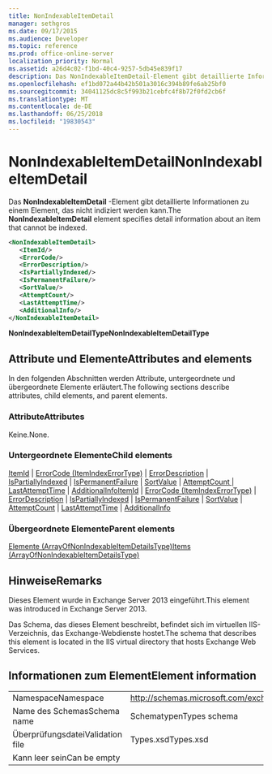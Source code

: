 ```yaml
---
title: NonIndexableItemDetail
manager: sethgros
ms.date: 09/17/2015
ms.audience: Developer
ms.topic: reference
ms.prod: office-online-server
localization_priority: Normal
ms.assetid: a26d4c02-f1bd-40c4-9257-5db45e839f17
description: Das NonIndexableItemDetail-Element gibt detaillierte Informationen zu einem Element, das nicht indiziert werden kann.
ms.openlocfilehash: ef1bd072a44b42b501a3016c394b89fe6ab25bf0
ms.sourcegitcommit: 34041125dc8c5f993b21cebfc4f8b72f0fd2cb6f
ms.translationtype: MT
ms.contentlocale: de-DE
ms.lasthandoff: 06/25/2018
ms.locfileid: "19830543"
---
```

# <a name="nonindexableitemdetail"></a><span data-ttu-id="7bb38-103">NonIndexableItemDetail</span><span class="sxs-lookup"><span data-stu-id="7bb38-103">NonIndexableItemDetail</span></span>

<span data-ttu-id="7bb38-104">Das **NonIndexableItemDetail** -Element gibt detaillierte Informationen zu einem Element, das nicht indiziert werden kann.</span><span class="sxs-lookup"><span data-stu-id="7bb38-104">The **NonIndexableItemDetail** element specifies detail information about an item that cannot be indexed.</span></span> 
  
```XML
<NonIndexableItemDetail>
   <ItemId/>
   <ErrorCode/>
   <ErrorDescription/>
   <IsPartiallyIndexed/>
   <IsPermanentFailure/>
   <SortValue/>
   <AttemptCount/>
   <LastAttemptTime/>
   <AdditionalInfo/>
</NonIndexableItemDetail>
```

 <span data-ttu-id="7bb38-105">**NonIndexableItemDetailType**</span><span class="sxs-lookup"><span data-stu-id="7bb38-105">**NonIndexableItemDetailType**</span></span>
## <a name="attributes-and-elements"></a><span data-ttu-id="7bb38-106">Attribute und Elemente</span><span class="sxs-lookup"><span data-stu-id="7bb38-106">Attributes and elements</span></span>

<span data-ttu-id="7bb38-107">In den folgenden Abschnitten werden Attribute, untergeordnete und übergeordnete Elemente erläutert.</span><span class="sxs-lookup"><span data-stu-id="7bb38-107">The following sections describe attributes, child elements, and parent elements.</span></span>
  
### <a name="attributes"></a><span data-ttu-id="7bb38-108">Attribute</span><span class="sxs-lookup"><span data-stu-id="7bb38-108">Attributes</span></span>

<span data-ttu-id="7bb38-109">Keine.</span><span class="sxs-lookup"><span data-stu-id="7bb38-109">None.</span></span>
  
### <a name="child-elements"></a><span data-ttu-id="7bb38-110">Untergeordnete Elemente</span><span class="sxs-lookup"><span data-stu-id="7bb38-110">Child elements</span></span>

<span data-ttu-id="7bb38-111">[ItemId](itemid.md) | [ErrorCode (ItemIndexErrorType)](errorcode-itemindexerrortype.md) | [ErrorDescription](errordescription.md) | [IsPartiallyIndexed](ispartiallyindexed.md) | [IsPermanentFailure](ispermanentfailure.md) | [SortValue](sortvalue.md) | [AttemptCount ](attemptcount.md)  |  [LastAttemptTime](lastattempttime.md) | [AdditionalInfo](additionalinfo.md)</span><span class="sxs-lookup"><span data-stu-id="7bb38-111">[ItemId](itemid.md) | [ErrorCode (ItemIndexErrorType)](errorcode-itemindexerrortype.md) | [ErrorDescription](errordescription.md) | [IsPartiallyIndexed](ispartiallyindexed.md) | [IsPermanentFailure](ispermanentfailure.md) | [SortValue](sortvalue.md) | [AttemptCount](attemptcount.md) | [LastAttemptTime](lastattempttime.md) | [AdditionalInfo](additionalinfo.md)</span></span>
  
### <a name="parent-elements"></a><span data-ttu-id="7bb38-112">Übergeordnete Elemente</span><span class="sxs-lookup"><span data-stu-id="7bb38-112">Parent elements</span></span>

[<span data-ttu-id="7bb38-113">Elemente (ArrayOfNonIndexableItemDetailsType)</span><span class="sxs-lookup"><span data-stu-id="7bb38-113">Items (ArrayOfNonIndexableItemDetailsType)</span></span>](items-arrayofnonindexableitemdetailstype.md)
  
## <a name="remarks"></a><span data-ttu-id="7bb38-114">Hinweise</span><span class="sxs-lookup"><span data-stu-id="7bb38-114">Remarks</span></span>

<span data-ttu-id="7bb38-115">Dieses Element wurde in Exchange Server 2013 eingeführt.</span><span class="sxs-lookup"><span data-stu-id="7bb38-115">This element was introduced in Exchange Server 2013.</span></span>
  
<span data-ttu-id="7bb38-116">Das Schema, das dieses Element beschreibt, befindet sich im virtuellen IIS-Verzeichnis, das Exchange-Webdienste hostet.</span><span class="sxs-lookup"><span data-stu-id="7bb38-116">The schema that describes this element is located in the IIS virtual directory that hosts Exchange Web Services.</span></span>
  
## <a name="element-information"></a><span data-ttu-id="7bb38-117">Informationen zum Element</span><span class="sxs-lookup"><span data-stu-id="7bb38-117">Element information</span></span>

|||
|:-----|:-----|
|<span data-ttu-id="7bb38-118">Namespace</span><span class="sxs-lookup"><span data-stu-id="7bb38-118">Namespace</span></span>  <br/> |http://schemas.microsoft.com/exchange/services/2006/types  <br/> |
|<span data-ttu-id="7bb38-119">Name des Schemas</span><span class="sxs-lookup"><span data-stu-id="7bb38-119">Schema name</span></span>  <br/> |<span data-ttu-id="7bb38-120">Schematypen</span><span class="sxs-lookup"><span data-stu-id="7bb38-120">Types schema</span></span>  <br/> |
|<span data-ttu-id="7bb38-121">Überprüfungsdatei</span><span class="sxs-lookup"><span data-stu-id="7bb38-121">Validation file</span></span>  <br/> |<span data-ttu-id="7bb38-122">Types.xsd</span><span class="sxs-lookup"><span data-stu-id="7bb38-122">Types.xsd</span></span>  <br/> |
|<span data-ttu-id="7bb38-123">Kann leer sein</span><span class="sxs-lookup"><span data-stu-id="7bb38-123">Can be empty</span></span>  <br/> ||
   

